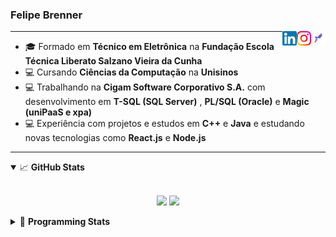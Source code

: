 <h3>Felipe Brenner</h3>

<a href="https://app.rocketseat.com.br/me/felipe-de-oliveira-brenner-conta-ignite" target="_blank" rel="nofollow"><img align="right" width="23rem" src="./assets/rocketseat.png" alt="Rocketseat: @felipe-de-oliveira-brenner-conta-ignite"/></a>
<a href="https://www.instagram.com/felipeobrenner/" target="_blank" rel="nofollow"><img align="right" width="23rem" src="./assets/instagram.png" alt="Instagram: @felipeobrenner"/></a>
<a href="https://www.linkedin.com/in/felipe-de-oliveira-brenner/" target="_blank" rel="nofollow"><img align="right" width="23rem" src="./assets/linkedin.png" alt="LinkedIn: @felipe-de-oliveira-brenner"/></a>

---

- 🎓 Formado em **Técnico em Eletrônica** na **Fundação Escola Técnica Liberato Salzano Vieira da Cunha**
- 💻 Cursando **Ciências da Computação** na **Unisinos**
- 💻 Trabalhando na **Cigam Software Corporativo S.A.** com desenvolvimento em **T-SQL (SQL Server)** , **PL/SQL (Oracle)** e **Magic (uniPaaS e xpa)**
- 💻 Experiência com projetos e estudos em **C++** e **Java** e estudando novas tecnologias como **React.js** e **Node.js**

---

<details open>
  <summary>📈 <b>GitHub Stats</b></summary>
  <br>
  <p align="center">
  <img src="https://github-readme-stats.vercel.app/api?username=felipebrenner&show_icons=true&theme=dark"/>
  <img src="https://github-readme-stats.vercel.app/api/top-langs/?username=felipebrenner&layout=compact&theme=dark">
  </p>

</details>

<details>
  <summary>🤖 <b>Programming Stats</b></summary>
  <br/>

  <!--START_SECTION:waka-->
**🐱 My Github Data** 

> 🏆 398 Contributions in the Year 2021
 > 
> 📦 108.6 kB Used in Github's Storage 
 > 
> 🚫 Not Opted to Hire
 > 
> 📜 17 Public Repositories 
 > 
> 🔑 1 Private Repository 
 > 
**I'm a Night 🦉** 

```text
🌞 Morning    33 commits     ██░░░░░░░░░░░░░░░░░░░░░░░   7.76% 
🌆 Daytime    115 commits    ██████░░░░░░░░░░░░░░░░░░░   27.06% 
🌃 Evening    254 commits    ███████████████░░░░░░░░░░   59.76% 
🌙 Night      23 commits     █░░░░░░░░░░░░░░░░░░░░░░░░   5.41%

```
📅 **I'm Most Productive on Sunday** 

```text
Monday       71 commits     ████░░░░░░░░░░░░░░░░░░░░░   16.71% 
Tuesday      89 commits     █████░░░░░░░░░░░░░░░░░░░░   20.94% 
Wednesday    42 commits     ██░░░░░░░░░░░░░░░░░░░░░░░   9.88% 
Thursday     47 commits     ██░░░░░░░░░░░░░░░░░░░░░░░   11.06% 
Friday       25 commits     █░░░░░░░░░░░░░░░░░░░░░░░░   5.88% 
Saturday     58 commits     ███░░░░░░░░░░░░░░░░░░░░░░   13.65% 
Sunday       93 commits     █████░░░░░░░░░░░░░░░░░░░░   21.88%

```


📊 **This Week I Spent My Time On** 

```text
💬 Programming Languages: 
JavaScript               19 hrs 37 mins      ███████████████████░░░░░░   76.88% 
TypeScript               2 hrs 38 mins       ██░░░░░░░░░░░░░░░░░░░░░░░   10.37% 
JSON                     1 hr 45 mins        █░░░░░░░░░░░░░░░░░░░░░░░░   6.86% 
Other                    1 hr 1 min          █░░░░░░░░░░░░░░░░░░░░░░░░   4.0% 
Markdown                 28 mins             ░░░░░░░░░░░░░░░░░░░░░░░░░   1.88%

🔥 Editors: 
VS Code                  25 hrs 32 mins      █████████████████████████   100.0%

🐱‍💻 Projects: 
www_CGFrontEnd           20 hrs 55 mins      ████████████████████░░░░░   81.95% 
ignite-reactjs-dashgo    1 hr 37 mins        █░░░░░░░░░░░░░░░░░░░░░░░░   6.4% 
www_CGFrontTemplate      1 hr 25 mins        █░░░░░░░░░░░░░░░░░░░░░░░░   5.55% 
ignite-reactjs-nextauth  1 hr 17 mins        █░░░░░░░░░░░░░░░░░░░░░░░░   5.06% 
Unknown Project          8 mins              ░░░░░░░░░░░░░░░░░░░░░░░░░   0.58%

💻 Operating System: 
Linux                    16 hrs 33 mins      ████████████████░░░░░░░░░   64.83% 
Windows                  8 hrs 58 mins       ████████░░░░░░░░░░░░░░░░░   35.17%

```

**I Mostly Code in TypeScript** 

```text
TypeScript               6 repos             ████████░░░░░░░░░░░░░░░░░   35.29% 
Java                     3 repos             ████░░░░░░░░░░░░░░░░░░░░░   17.65% 
CSS                      2 repos             ███░░░░░░░░░░░░░░░░░░░░░░   11.76% 
Assembly                 1 repo              █░░░░░░░░░░░░░░░░░░░░░░░░   5.88% 
HTML                     1 repo              █░░░░░░░░░░░░░░░░░░░░░░░░   5.88%

```



 Last Updated on 19/07/2021
<!--END_SECTION:waka-->
</details>
